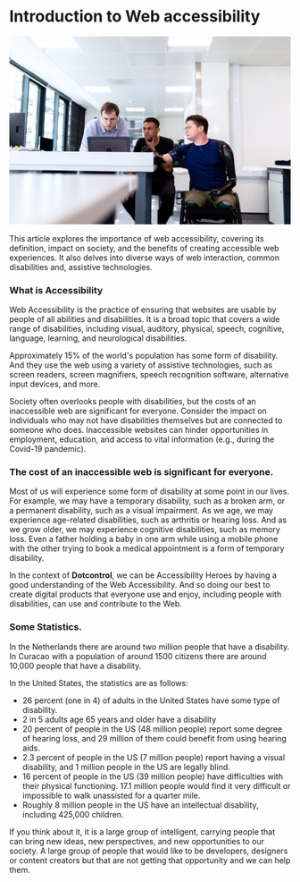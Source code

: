 # Introduction to Web accessibility

![a team of developers consisting of 3 people one of them is a person on a wheel chair that has a to prosthetic arms ](../public/markdown-images/group-looking-to-pc.jpg "a team of developers consisting of 3 people one of them is a person on a wheel chair that has a to prosthetic arms")

This article explores the importance of web accessibility, covering its definition, impact on society, and the benefits of creating accessible web experiences. It also delves into diverse ways of web interaction, common disabilities and, assistive technologies.

### What is Accessibility

Web Accessibility is the practice of ensuring that websites are usable by people of all abilities and disabilities. It is a broad topic that covers a wide range of disabilities, including visual, auditory, physical, speech, cognitive, language, learning, and neurological disabilities.

Approximately 15% of the world's population has some form of disability. And they use the web using a variety of assistive technologies, such as screen readers, screen magnifiers, speech recognition software, alternative input devices, and more.

Society often overlooks people with disabilities, but the costs of an inaccessible web are significant for everyone. Consider the impact on individuals who may not have disabilities themselves but are connected to someone who does. Inaccessible websites can hinder opportunities in employment, education, and access to vital information (e.g., during the Covid-19 pandemic).

### **The cost of an inaccessible web is significant for everyone.**

Most of us will experience some form of disability at some point in our lives. For example, we may have a temporary disability, such as a broken arm, or a permanent disability, such as a visual impairment. As we age, we may experience age-related disabilities, such as arthritis or hearing loss. And as we grow older, we may experience cognitive disabilities, such as memory loss. Even a father holding a baby in one arm while using a mobile phone with the other trying to book a medical appointment is a form of temporary disability.

In the context of **Dotcontrol**, we can be Accessibility Heroes by having a good understanding of the Web Accessibility. And so doing our best to create digital products that everyone use and enjoy, including people with disabilities, can use and contribute to the Web.

### **Some Statistics.**

In the Netherlands there are around two million people that have a disability. In Curacao with a population of around 1500 citizens there are around 10,000 people that have a disability.

In the United States, the statistics are as follows:

- 26 percent (one in 4) of adults in the United States have some type of disability.
- 2 in 5 adults age 65 years and older have a disability
- 20 percent of people in the US (48 million people) report some degree of hearing loss, and 29 million of them could benefit from using hearing aids.
- 2.3 percent of people in the US (7 million people) report having a visual disability, and 1 million people in the US are legally blind.
- 16 percent of people in the US (39 million people) have difficulties with their physical functioning. 17.1 million people would find it very difficult or impossible to walk unassisted for a quarter mile.
- Roughly 8 million people in the US have an intellectual disability, including 425,000 children.

If you think about it, it is a large group of intelligent, carrying people that can bring new ideas, new perspectives, and new opportunities to our society. A large group of people that would like to be developers, designers or content creators but that are not getting that opportunity and we can help them.
